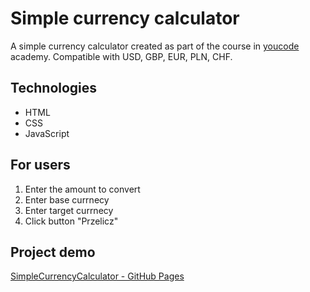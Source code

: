 # Simple currency calculator
A simple currency calculator created as part of the course in [youcode](https://youcode.pl) academy. Compatible with USD, GBP, EUR, PLN, CHF.
## Technologies
- HTML
- CSS
- JavaScript
## For users
1. Enter the amount to convert
2. Enter base currnecy
3. Enter target currnecy
4. Click button "Przelicz"
## Project demo
[SimpleCurrencyCalculator - GitHub Pages](https://wojdalski-mateusz.github.io/simple-currency-calculator/)


